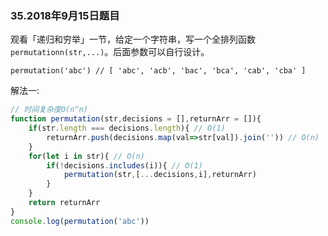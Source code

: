 ### 35.2018年9月15日题目

观看「递归和穷举」一节，给定一个字符串，写一个全排列函数 `permutationn(str,...)`。后面参数可以自行设计。 

```
permutation('abc') // [ 'abc', 'acb', 'bac', 'bca', 'cab', 'cba' ]
```
解法一:
```js
// 时间复杂度O(n^n)
function permutation(str,decisions = [],returnArr = []){ 
    if(str.length === decisions.length){ // O(1)
        returnArr.push(decisions.map(val=>str[val]).join('')) // O(n)
    }
    for(let i in str){ // O(n)
        if(!decisions.includes(i)){ // O(1)
            permutation(str,[...decisions,i],returnArr)
        }
    }
    return returnArr
}
console.log(permutation('abc'))
```